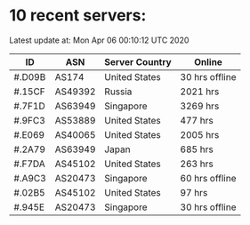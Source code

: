 # 10 recent servers:

Latest update at: Mon Apr 06 00:10:12 UTC 2020

| ID | ASN | Server Country | Online |
| -- | --- | -------------- | ------ |
| #.D09B | AS174 | United States | 30 hrs offline |
| #.15CF | AS49392 | Russia | 2021 hrs |
| #.7F1D | AS63949 | Singapore | 3269 hrs |
| #.9FC3 | AS53889 | United States | 477 hrs |
| #.E069 | AS40065 | United States | 2005 hrs |
| #.2A79 | AS63949 | Japan | 685 hrs |
| #.F7DA | AS45102 | United States | 263 hrs |
| #.A9C3 | AS20473 | Singapore | 60 hrs offline |
| #.02B5 | AS45102 | United States | 97 hrs |
| #.945E | AS20473 | Singapore | 30 hrs offline |

